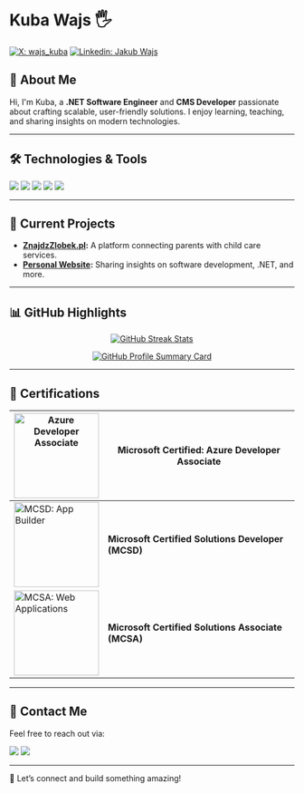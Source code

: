 # Kuba Wajs 🖐

[![X: wajs_kuba](https://img.shields.io/twitter/follow/wajs_kuba?style=social)](https://x.com/wajs_kuba)
[![Linkedin: Jakub Wajs](https://img.shields.io/badge/-jakubwajs-blue?style=flat-square&logo=Linkedin&logoColor=white&link=https://www.linkedin.com/in/jakub-wajs/)](https://www.linkedin.com/in/jakub-wajs/)

## 🌟 About Me

Hi, I'm Kuba, a **.NET Software Engineer** and **CMS Developer** passionate about crafting scalable, user-friendly solutions. I enjoy learning, teaching, and sharing insights on modern technologies.

---

## 🛠️ Technologies & Tools

![](https://img.shields.io/badge/technology-.NET-5C2D91?style=for-the-badge&logo=.net)
![](https://img.shields.io/badge/C%23-language-239120?style=for-the-badge&logo=c-sharp&logoColor=white)
![](https://img.shields.io/badge/azure-cloud-0089D6?style=for-the-badge&logo=microsoft-azure)
![](https://img.shields.io/badge/React-UI-blue?style=for-the-badge&logo=react&logoColor=61DAFB)
![](https://img.shields.io/badge/Microsoft%20SQL-Database-CC2927?style=for-the-badge&logo=microsoft-sql-server&logoColor=white)

---

## 🚀 Current Projects

- **[ZnajdzZlobek.pl](https://znajdzzlobek.pl):** A platform connecting parents with child care services.
- **[Personal Website](https://www.wajs-dev.net/):** Sharing insights on software development, .NET, and more.

---

## 📊 GitHub Highlights

<p align="center">
  <a href="https://github.com/kubawajs">
    <img src="https://github-readme-streak-stats.herokuapp.com/?user=kubawajs&theme=radical&hide_border=true" alt="GitHub Streak Stats" />
  </a>
</p>

<p align="center">
  <a href="https://github.com/kubawajs">
    <img src="https://github-profile-summary-cards.vercel.app/api/cards/profile-details?username=kubawajs&theme=radical" alt="GitHub Profile Summary Card" />
  </a>
</p>

---

## 📜 Certifications

<div align="center">

| <img src="https://images.credly.com/size/150x150/images/63316b60-f62d-4e51-aacc-c23cb850089c/azure-developer-associate-600x600.png" alt="Azure Developer Associate" width="150"> | **Microsoft Certified: Azure Developer Associate** |
|-------------------------------------------------------------------------------------------------------------------------|-----------------------------------------------------|
| <img src="https://images.youracclaim.com/size/150x150/images/33afb7c7-f2b9-401a-b81c-9ca736f4cd68/MCSD-App-Builder-2019.png" alt="MCSD: App Builder" width="150">           | **Microsoft Certified Solutions Developer (MCSD)**  |
| <img src="https://images.youracclaim.com/size/150x150/images/083da79c-cc92-4709-b8dc-aa50583a355c/MCSA-Web-Applications-2019.png" alt="MCSA: Web Applications" width="150"> | **Microsoft Certified Solutions Associate (MCSA)**  |

</div>

---

## 💬 Contact Me

Feel free to reach out via:

[![](https://img.shields.io/badge/LinkedIn-jakubwajs-blue?style=for-the-badge&logo=linkedin)](https://www.linkedin.com/in/jakub-wajs/)
[![](https://img.shields.io/badge/Gmail-jakub.wajs10-red?style=for-the-badge&logo=gmail)](mailto:jakub.wajs10@gmail.com)

---

🙌 Let’s connect and build something amazing!
